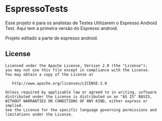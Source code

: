# EspressoTests

Esse projeto é para os analistas de Testes Utilizarem o Espresso Android Test. Aqui tem a primeira versão do Espresso android. 

Projeto editado a parte de espresso android.

License
-------


    Licensed under the Apache License, Version 2.0 (the "License");
    you may not use this file except in compliance with the License.
    You may obtain a copy of the License at

       http://www.apache.org/licenses/LICENSE-2.0

    Unless required by applicable law or agreed to in writing, software
    distributed under the License is distributed on an "AS IS" BASIS,
    WITHOUT WARRANTIES OR CONDITIONS OF ANY KIND, either express or implied.
    See the License for the specific language governing permissions and
    limitations under the License.
